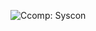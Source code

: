 ![Ccomp: Syscon](http://www.plantuml.com/plantuml/proxy?cache=no&src=https://raw.githubusercontent.com/soerensofke/DiamondDust/master/soc/syscon/syscon.puml)